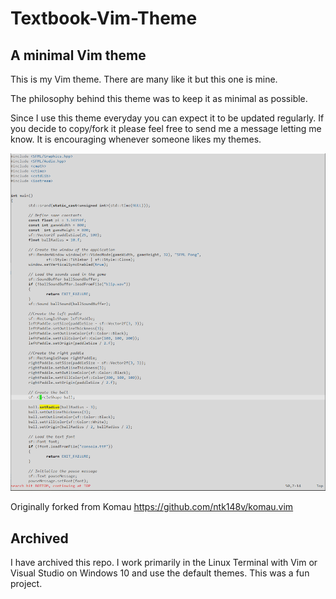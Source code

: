# Textbook-Vim-Theme
## A minimal Vim theme

This is my Vim theme. There are many like it but this one is mine.

The philosophy behind this theme was to keep it as minimal as possible. 

Since I use this theme everyday you can expect it to be updated regularly. If you decide to copy/fork it please feel free to send me a message letting me know. It is encouraging whenever someone likes my themes.

![C++ Pong Vim theme demo](https://raw.githubusercontent.com/in-just/Textbook-Vim-Theme/master/screenz/version%202%20screenshot.PNG)

Originally forked from Komau https://github.com/ntk148v/komau.vim


## Archived
I have archived this repo. I work primarily in the Linux Terminal with Vim or Visual Studio on Windows 10 and use the default themes. 
This was a fun project.
